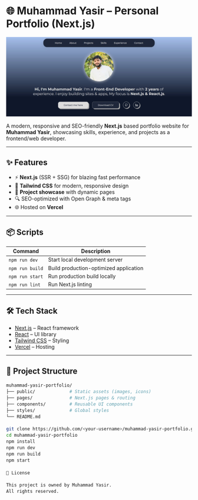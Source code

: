 # 🌐 Muhammad Yasir – Personal Portfolio (Next.js)

![Muhammad Yasir Portfolio](./public/portfolio-banner.jpeg)

A modern, responsive and SEO-friendly **Next.js** based portfolio website for **Muhammad Yasir**, showcasing skills, experience, and projects as a frontend/web developer.

---

## ✨ Features

- ⚡ **Next.js** (SSR + SSG) for blazing fast performance  
- 🎨 **Tailwind CSS** for modern, responsive design  
- 📂 **Project showcase** with dynamic pages  
- 🔍 SEO-optimized with Open Graph & meta tags  
- 🌐 Hosted on **Vercel**  

---

## 📦 Scripts

| Command         | Description                            |
|-----------------|----------------------------------------|
| `npm run dev`   | Start local development server          |
| `npm run build` | Build production-optimized application  |
| `npm run start` | Run production build locally            |
| `npm run lint`  | Run Next.js linting                     |

---

## 🛠️ Tech Stack

- [Next.js](https://nextjs.org/) – React framework  
- [React](https://reactjs.org/) – UI library  
- [Tailwind CSS](https://tailwindcss.com/) – Styling  
- [Vercel](https://vercel.com/) – Hosting  

---

## 📂 Project Structure

```bash
muhammad-yasir-portfolio/
├── public/             # Static assets (images, icons)
├── pages/              # Next.js pages & routing
├── components/         # Reusable UI components
├── styles/             # Global styles
└── README.md

git clone https://github.com/<your-username>/muhammad-yasir-portfolio.git
cd muhammad-yasir-portfolio
npm install
npm run dev
npm run build
npm start

📝 License

This project is owned by Muhammad Yasir.
All rights reserved.
